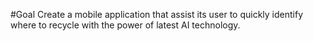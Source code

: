 #Goal
Create a mobile application that assist its user to quickly identify where to recycle with the power of latest AI technology.

